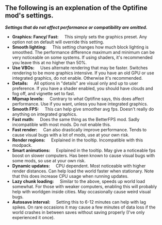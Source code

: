 ## The following is an explenation of the Optifine mod's settings. 

***Settings that do not affect performance or compatibility are omitted.*** 

- **Graphics: Fancy/ Fast:**
    This simply sets the graphics preset. Any option not on default will override this setting.
- **Smooth lighting:**
    This setting changes how much block lighting is smoothed. The performance difference maximum and minimum can be very noticeable on some systems. If using shaders, it's recommended you leave this at no higher than 50%.
- **Use VBOs:**
    Uses alternate rendering that may be faster. Switches rendering to be more graphics intensive. If you have an old GPU or use integrated graphics, do not enable. Otherwise it's recommended. 
- **Details:**
    All options in "details" are visual only and up to user preference. If you have a shader enabled, you should have clouds and fog off, and vignette set to fast. 
- **Mipmap levels:**
    Contrary to what Optifine says, this does affect performance. Use if you want, unless you have integrated graphics.
- **Smooth FPS:**
    This can help give smoother avg fps. Doesn't really do anything on integrated graphics. 
- **Fast math:**
    Does the same thing as the BetterFPS mod. Sadly incompatible with most mods. Do not enable this. 
- **Fast render:**
    Can also drastically improve performance. Tends to cause visual bugs with a lot of mods, use at your own risk. 
- **Render regions:**
    Explained in the tooltip. Incompatible with this modpack.  
- **Smart animations:**
    Explained in the tooltip. May give a noticeable fps boost on slower computers. Has been known to cause visual bugs with some mods, so use at your own risk.  
- **Dynamic updates:**
    CPU dependent. Most noticeable with higher render distances. Can help load the world faster when stationary. Note that this does increase CPU usage when running updates. 
- **Lazy chunk loading:**
    Similar to the above, speeds up world load somewhat. For those with weaker computers, enabling this will probably help with worldgen inside cities. May occasionally cause weird visual bugs.  
- **Autosave interval:**
    Setting this to 6-12 minutes can help with lag spikes. On rare occasions it may cause a few minutes of data loss if the world crashes in between saves without saving properly (I've only experienced it once).  

